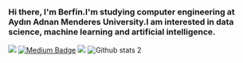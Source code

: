 ### Hi there, I'm Berfin.I'm studying computer engineering at Aydın Adnan Menderes University.I am interested in data science, machine learning and artificial intelligence.

<!--
**berfin-t/berfin-t** is a ✨ _special_ ✨ repository because its `README.md` (this file) appears on your GitHub profile.

Here are some ideas to get you started:

- 🔭 I’m currently working on ...
- 🌱 I’m currently learning ...
- 👯 I’m looking to collaborate on ...
- 🤔 I’m looking for help with ...
- 💬 Ask me about ...
- 📫 How to reach me: ...
- 😄 Pronouns: ...
- ⚡ Fun fact: ...
-->
[![](https://img.shields.io/badge/medium-%2312100E.svg?&style=for-the-badge&logo=medium&logoColor=white)](https://medium.com/@tekberfin)
[![Medium Badge](https://img.shields.io/badge/-Medium-757575?style=flat-quare&labelColor=000&logo=Medium&logoColor=white&link=https://medium.com/@tekberfin)](link)
[![](https://img.shields.io/badge/GlobalAIHub-%2312100E.svg?&style=for-the-badge&logo=globalaihub&logoColor=blue)](https://globalaihub.com/?ref=BerfinTek)
![Github stats 2](https://github-readme-stats.vercel.app/api?username=berfin-t&show_icons=true&theme=radical)
